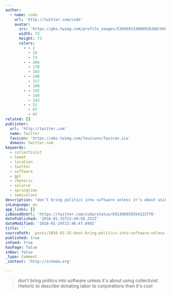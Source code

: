 ```yaml
---
author:
  - name: coda
    url: 'http://twitter.com/coda'
    avatar:
      src: 'https://pbs.twimg.com/profile_images/530569133880926208/HVC_bWBj_bigger.jpeg'
      width: 73
      height: 73
      colors:
        - - 2
          - 15
          - 73
        - - 204
          - 178
          - 165
        - - 240
          - 217
          - 190
        - - 155
          - 144
          - 143
        - - 51
          - 67
          - 97
related: []
publisher:
  url: 'http://twitter.com'
  name: Twitter
  favicon: 'https://abs.twimg.com/favicons/favicon.ico'
  domain: twitter.com
keywords:
  - collectivist
  - tweet
  - location
  - twitter
  - software
  - gpl
  - rhetoric
  - solarce
  - springtime
  - semicolons
description: "don't bring politics into software unless it's about using collectivist rhetoric to describe donating labor to corporations then it's cool"
inLanguage: en
app_links: []
isBasedOnUrl: 'https://twitter.com/coda/status/691396059554123776'
datePublished: '2016-01-25T23:49:56.252Z'
dateModified: '2016-01-24T23:46:47.098Z'
title: ''
sourcePath: _posts/2016-01-25-dont-bring-politics-into-software-unless-its-about-using-c.md
published: true
inFeed: true
hasPage: false
inNav: false
_type: Comment
_context: 'http://schema.org'

---
```

> don't bring politics into software unless it's about using collectivist rhetoric to describe donating labor to corporations then it's cool